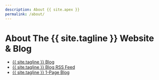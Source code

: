 ```yaml
---
description: About {{ site.apex }}
permalink: /about/
---
```

# About The {{ site.tagline }} Website & Blog

- [{{ site.tagline }} Blog](/blog/)
- [{{ site.tagline }} Blog RSS Feed](/feed.xml)
- [{{ site.tagline }} 1-Page Blog](/journal/)
